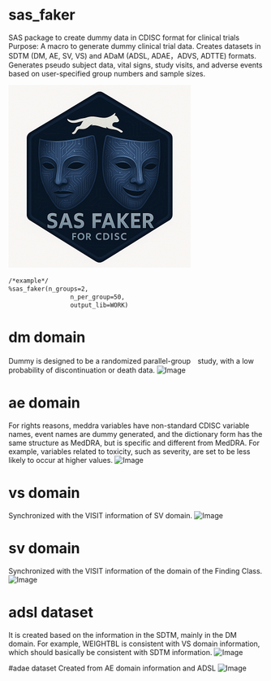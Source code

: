 # sas_faker
SAS package to create dummy data in CDISC format for clinical trials
Purpose: A macro to generate dummy clinical trial data. Creates datasets in SDTM (DM, AE, SV, VS) and ADaM (ADSL, ADAE，ADVS, ADTTE) formats.
Generates pseudo subject data, vital signs, study visits, and adverse events based on user-specified group numbers and sample sizes.

![sas_faker](./sas_faker_small.png)  

~~~sas  
/*example*/
%sas_faker(n_groups=2,
                 n_per_group=50, 
                 output_lib=WORK)
~~~

# dm domain
Dummy is designed to be a randomized parallel-group　study, with a low probability of discontinuation or death data.
![Image](https://github.com/user-attachments/assets/a4ba4c51-793e-451d-ac23-c7d936d13ee4)

# ae domain
For rights reasons, meddra variables have non-standard CDISC variable names, event names are dummy generated, and the dictionary form has the same structure as MedDRA, but is specific and different from MedDRA.
For example, variables related to toxicity, such as severity, are set to be less likely to occur at higher values.
![Image](https://github.com/user-attachments/assets/814db470-1a4c-47cb-931e-f956bebbffba)

# vs domain
Synchronized with the VISIT information of SV domain.
![Image](https://github.com/user-attachments/assets/8bce7257-0c12-4a15-9b42-63b724dc368f)

# sv domain
Synchronized with the VISIT information of the domain of the Finding Class.
![Image](https://github.com/user-attachments/assets/ca99d459-4436-495e-b74a-51dbb1d5e2f9)

# adsl dataset
It is created based on the information in the SDTM, mainly in the DM domain. For example, WEIGHTBL is consistent with VS domain information, which should basically be consistent with SDTM information.
![Image](https://github.com/user-attachments/assets/804820d5-1284-4aec-853d-beaa31b15600)

#adae dataset
Created from AE domain information and ADSL
![Image](https://github.com/user-attachments/assets/488ddfe0-6eb6-45fe-9269-32da5989f169)
